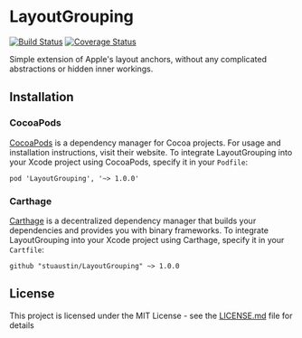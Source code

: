 # LayoutGrouping

[![Build Status](https://travis-ci.com/stuaustin/LayoutGrouping.svg?branch=master)](https://travis-ci.com/stuaustin/LayoutGrouping) [![Coverage Status](https://coveralls.io/repos/github/stuaustin/LayoutGrouping/badge.svg?branch=master)](https://coveralls.io/github/stuaustin/LayoutGrouping?branch=master)

Simple extension of Apple's layout anchors, without any complicated abstractions or hidden inner workings.

## Installation

### CocoaPods

[CocoaPods](https://cocoapods.org) is a dependency manager for Cocoa projects. For usage and installation instructions, visit their website. To integrate LayoutGrouping into your Xcode project using CocoaPods, specify it in your `Podfile`:

```
pod 'LayoutGrouping', '~> 1.0.0'
```

### Carthage

[Carthage](https://github.com/Carthage/Carthage) is a decentralized dependency manager that builds your dependencies and provides you with binary frameworks. To integrate LayoutGrouping into your Xcode project using Carthage, specify it in your `Cartfile`:

```
github "stuaustin/LayoutGrouping" ~> 1.0.0
```


## License

This project is licensed under the MIT License - see the [LICENSE.md](LICENSE.md) file for details
